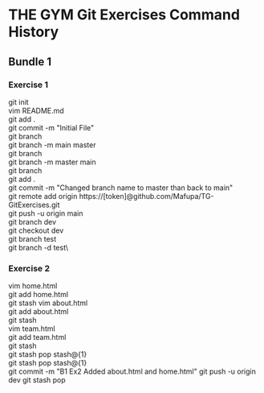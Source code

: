 # THE GYM Git Exercises Command History


## Bundle 1
### Exercise 1
git init\
vim README.md\
git add .\
git commit -m "Initial File"\
git branch\
git branch -m main master\
git branch\
git branch -m master main\
git branch\
git add .\
git commit -m "Changed branch name to master than back to main"\
git remote add origin https://[token]@github.com/Mafupa/TG-GitExercises.git\
git push -u origin main\
git branch dev\
git checkout dev\
git branch test\
git branch -d test\
 
### Exercise 2
vim home.html\
git add home.html\
git stash
vim about.html\
git add about.html\
git stash\
vim team.html\
git add team.html\
git stash\
git stash pop stash@{1}\
git stash pop stash@{1}\
git commit -m "B1 Ex2 Added about.html and home.html"
git push -u origin dev
git stash pop
